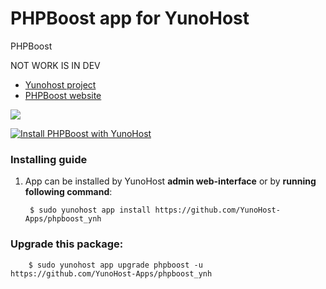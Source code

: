 # PHPBoost app for YunoHost
PHPBoost

NOT WORK IS IN DEV

- [Yunohost project](https://yunohost.org)
- [PHPBoost website](https://www.phpboost.com/)

![](https://www.phpboost.com/templates/phpboost52/theme/images/logo.png)


[![Install PHPBoost with YunoHost](https://install-app.yunohost.org/install-with-yunohost.png)](https://install-app.yunohost.org/?app=phpboost)

### Installing guide

 1. App can be installed by YunoHost **admin web-interface** or by **running following command**:

         $ sudo yunohost app install https://github.com/YunoHost-Apps/phpboost_ynh

 
### Upgrade this package:

        $ sudo yunohost app upgrade phpboost -u https://github.com/YunoHost-Apps/phpboost_ynh


